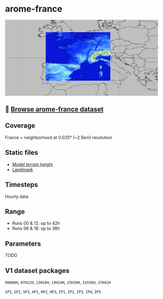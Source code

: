 # arome-france

![](../img/domain-arome-france.jpg)

## 📂 [Browse arome-france dataset](/#arome-france/)

## Coverage

France + neighborhood at 0.025° (~2.5km) resolution

## Static files

* [Model terrain height](https://mf-nwp-models.s3.amazonaws.com/arome-france/static/terrain.grib2)
* [Landmask](https://mf-nwp-models.s3.amazonaws.com/arome-france/static/landmask.grib2)

## Timesteps

Hourly data

## Range

* Runs 00 & 12: up to 42h
* Runs 06 & 18: up to 36h

## Parameters

TODO

## V1 dataset packages

`00H06H`, `07H12H`, `13H18H`, `19H24H`, `25H30H`, `31H36H`, `37H42H`

`SP1`, `SP2`, `SP3`, `HP1`, `HP2`, `HP3`, `IP1`, `IP2`, `IP3`, `IP4`, `IP5`
